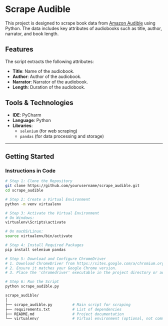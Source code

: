 # Scrape Audible

This project is designed to scrape book data from [Amazon Audible](https://www.audible.com/search) using Python. The data includes key attributes of audiobooks such as title, author, narrator, and book length.

## Features

The script extracts the following attributes:
- **Title**: Name of the audiobook.
- **Author**: Author of the audiobook.
- **Narrator**: Narrator of the audiobook.
- **Length**: Duration of the audiobook.

## Tools & Technologies

- **IDE**: PyCharm
- **Language**: Python
- **Libraries**:
  - `selenium` (for web scraping)
  - `pandas` (for data processing and storage)

---


## Getting Started

### Instructions in Code

```bash
# Step 1: Clone the Repository
git clone https://github.com/yourusername/scrape_audible.git
cd scrape_audible

# Step 2: Create a Virtual Environment
python -m venv virtualenv

# Step 3: Activate the Virtual Environment
# On Windows:
virtualenv\Scripts\activate

# On macOS/Linux:
source virtualenv/bin/activate

# Step 4: Install Required Packages
pip install selenium pandas

# Step 5: Download and Configure ChromeDriver
# 1. Download ChromeDriver from https://sites.google.com/a/chromium.org/chromedriver/
# 2. Ensure it matches your Google Chrome version.
# 3. Place the 'chromedriver' executable in the project directory or add it to your PATH.

# Step 6: Run the Script
python scrape_audible.py

scrape_audible/
│
├── scrape_audible.py         # Main script for scraping
├── requirements.txt          # List of dependencies
├── README.md                 # Project documentation
└── virtualenv/               # Virtual environment (optional, not committed)



